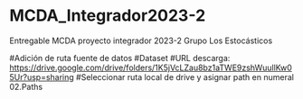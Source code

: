 # MCDA_Integrador2023-2
Entregable MCDA proyecto integrador 2023-2 Grupo Los Estocásticos

#Adición de ruta fuente de datos
#Dataset
#URL descarga: https://drive.google.com/drive/folders/1K5jVcLZau8bz1aTWE9zshWuullKw05Ur?usp=sharing
#Seleccionar ruta local de drive y asignar path en numeral 02.Paths


